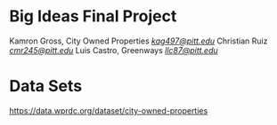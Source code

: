 # Big Ideas Final Project
Kamron Gross, City Owned Properties 
*kag497@pitt.edu*
Christian Ruiz
*cmr245@pitt.edu*
Luis Castro, Greenways
*llc87@pitt.edu*


# Data Sets
https://data.wprdc.org/dataset/city-owned-properties


